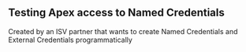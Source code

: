 ## Testing Apex access to Named Credentials
Created by an ISV partner that wants to create Named Credentials and External Credentials programmatically
